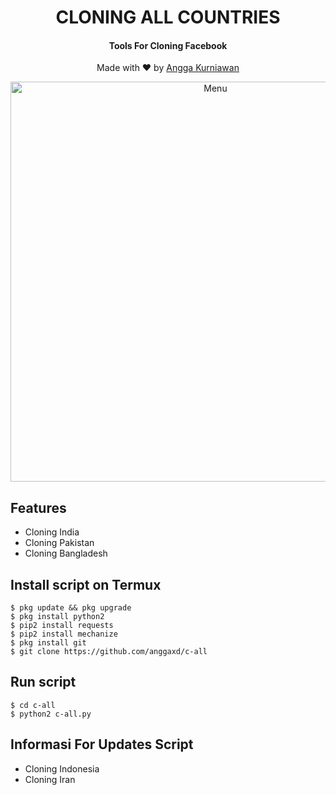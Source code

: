 <h1 align="center">
  CLONING ALL COUNTRIES
</h1>
<h4 align="center">
  Tools For Cloning Facebook
</h4>
</div>
<p align="center">
  Made with ❤️ by <a href="https://github.com/anggaxd">Angga Kurniawan</a>
</p>
<p align="center">
 <img src="https://github.com/anggaxd/c-all/blob/images/20200731_152622.png" width="640" title="Menu" alt="Menu">
</p>

## Features
* Cloning India
* Cloning Pakistan
* Cloning Bangladesh

## Install script on Termux
```
$ pkg update && pkg upgrade
$ pkg install python2
$ pip2 install requests
$ pip2 install mechanize
$ pkg install git
$ git clone https://github.com/anggaxd/c-all
```

## Run script
```
$ cd c-all
$ python2 c-all.py
```
## Informasi For Updates Script
* Cloning Indonesia
* Cloning Iran

